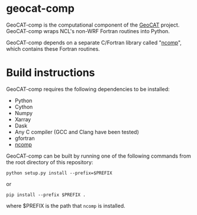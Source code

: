 geocat-comp
===========

GeoCAT-comp is the computational component of the [GeoCAT](https://ncar.github.io/GeoCAT) project. GeoCAT-comp wraps NCL's non-WRF Fortran routines into Python.

GeoCAT-comp depends on a separate C/Fortran library called "[ncomp](https://github.com/NCAR/ncomp)", which contains these Fortran routines.


Build instructions
==================

GeoCAT-comp requires the following dependencies to be installed:

* Python
* Cython
* Numpy
* Xarray
* Dask
* Any C compiler (GCC and Clang have been tested)
* gfortran
* [ncomp](https://github.com/NCAR/ncomp) 

GeoCAT-comp can be built by running one of the following commands from the root directory of this repository:
```
python setup.py install --prefix=$PREFIX
```
or
```
pip install --prefix $PREFIX .
```

where $PREFIX is the path that `ncomp` is installed.
